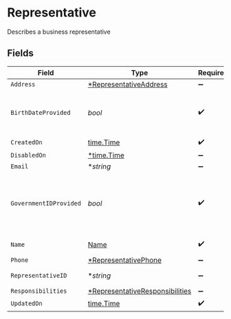 # Representative

Describes a business representative


## Fields

| Field                                                                                         | Type                                                                                          | Required                                                                                      | Description                                                                                   | Example                                                                                       |
| --------------------------------------------------------------------------------------------- | --------------------------------------------------------------------------------------------- | --------------------------------------------------------------------------------------------- | --------------------------------------------------------------------------------------------- | --------------------------------------------------------------------------------------------- |
| `Address`                                                                                     | [*RepresentativeAddress](../../models/shared/representativeaddress.md)                        | :heavy_minus_sign:                                                                            | N/A                                                                                           |                                                                                               |
| `BirthDateProvided`                                                                           | *bool*                                                                                        | :heavy_check_mark:                                                                            | Indicates whether this Representative's birth date has been provided                          |                                                                                               |
| `CreatedOn`                                                                                   | [time.Time](https://pkg.go.dev/time#Time)                                                     | :heavy_check_mark:                                                                            | N/A                                                                                           |                                                                                               |
| `DisabledOn`                                                                                  | [*time.Time](https://pkg.go.dev/time#Time)                                                    | :heavy_minus_sign:                                                                            | N/A                                                                                           |                                                                                               |
| `Email`                                                                                       | **string*                                                                                     | :heavy_minus_sign:                                                                            | Email Address                                                                                 | amanda@classbooker.dev                                                                        |
| `GovernmentIDProvided`                                                                        | *bool*                                                                                        | :heavy_check_mark:                                                                            | Indicates whether a government ID (SSN, ITIN, etc.) has been provided for this Representative |                                                                                               |
| `Name`                                                                                        | [Name](../../models/shared/name.md)                                                           | :heavy_check_mark:                                                                            | Name for an individual                                                                        |                                                                                               |
| `Phone`                                                                                       | [*RepresentativePhone](../../models/shared/representativephone.md)                            | :heavy_minus_sign:                                                                            | N/A                                                                                           |                                                                                               |
| `RepresentativeID`                                                                            | **string*                                                                                     | :heavy_minus_sign:                                                                            | UUID v4                                                                                       | ec7e1848-dc80-4ab0-8827-dd7fc0737b43                                                          |
| `Responsibilities`                                                                            | [*RepresentativeResponsibilities](../../models/shared/representativeresponsibilities.md)      | :heavy_minus_sign:                                                                            | N/A                                                                                           |                                                                                               |
| `UpdatedOn`                                                                                   | [time.Time](https://pkg.go.dev/time#Time)                                                     | :heavy_check_mark:                                                                            | N/A                                                                                           |                                                                                               |